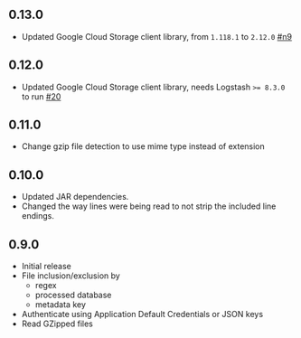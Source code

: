 ## 0.13.0
 - Updated Google Cloud Storage client library, from `1.118.1` to `2.12.0` [#n9](https://github.com/logstash-plugins/logstash-output-google_cloud_storage/pull/n)

## 0.12.0
 - Updated Google Cloud Storage client library, needs Logstash `>= 8.3.0` to run [#20](https://github.com/logstash-plugins/logstash-input-google_cloud_storage/pull/20)

## 0.11.0

- Change gzip file detection to use mime type instead of extension

## 0.10.0

- Updated JAR dependencies.
- Changed the way lines were being read to not strip the included line endings.

## 0.9.0

- Initial release
- File inclusion/exclusion by 
  - regex
  - processed database
  - metadata key
- Authenticate using Application Default Credentials or JSON keys
- Read GZipped files
